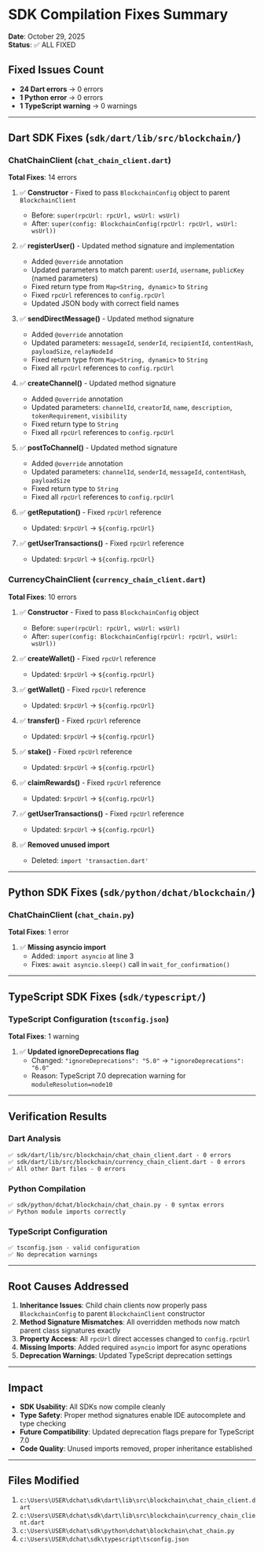 # SDK Compilation Fixes Summary

**Date**: October 29, 2025  
**Status**: ✅ ALL FIXED

## Fixed Issues Count
- **24 Dart errors** → 0 errors
- **1 Python error** → 0 errors  
- **1 TypeScript warning** → 0 warnings

---

## Dart SDK Fixes (`sdk/dart/lib/src/blockchain/`)

### ChatChainClient (`chat_chain_client.dart`)
**Total Fixes**: 14 errors

1. ✅ **Constructor** - Fixed to pass `BlockchainConfig` object to parent `BlockchainClient`
   - Before: `super(rpcUrl: rpcUrl, wsUrl: wsUrl)`
   - After: `super(config: BlockchainConfig(rpcUrl: rpcUrl, wsUrl: wsUrl))`

2. ✅ **registerUser()** - Updated method signature and implementation
   - Added `@override` annotation
   - Updated parameters to match parent: `userId`, `username`, `publicKey` (named parameters)
   - Fixed return type from `Map<String, dynamic>` to `String`
   - Fixed `rpcUrl` references to `config.rpcUrl`
   - Updated JSON body with correct field names

3. ✅ **sendDirectMessage()** - Updated method signature
   - Added `@override` annotation
   - Updated parameters: `messageId`, `senderId`, `recipientId`, `contentHash`, `payloadSize`, `relayNodeId`
   - Fixed return type from `Map<String, dynamic>` to `String`
   - Fixed all `rpcUrl` references to `config.rpcUrl`

4. ✅ **createChannel()** - Updated method signature
   - Added `@override` annotation
   - Updated parameters: `channelId`, `creatorId`, `name`, `description`, `tokenRequirement`, `visibility`
   - Fixed return type to `String`
   - Fixed all `rpcUrl` references to `config.rpcUrl`

5. ✅ **postToChannel()** - Updated method signature
   - Added `@override` annotation
   - Updated parameters: `channelId`, `senderId`, `messageId`, `contentHash`, `payloadSize`
   - Fixed return type to `String`
   - Fixed all `rpcUrl` references to `config.rpcUrl`

6. ✅ **getReputation()** - Fixed `rpcUrl` reference
   - Updated: `$rpcUrl` → `${config.rpcUrl}`

7. ✅ **getUserTransactions()** - Fixed `rpcUrl` reference
   - Updated: `$rpcUrl` → `${config.rpcUrl}`

### CurrencyChainClient (`currency_chain_client.dart`)
**Total Fixes**: 10 errors

1. ✅ **Constructor** - Fixed to pass `BlockchainConfig` object
   - Before: `super(rpcUrl: rpcUrl, wsUrl: wsUrl)`
   - After: `super(config: BlockchainConfig(rpcUrl: rpcUrl, wsUrl: wsUrl))`

2. ✅ **createWallet()** - Fixed `rpcUrl` reference
   - Updated: `$rpcUrl` → `${config.rpcUrl}`

3. ✅ **getWallet()** - Fixed `rpcUrl` reference
   - Updated: `$rpcUrl` → `${config.rpcUrl}`

4. ✅ **transfer()** - Fixed `rpcUrl` reference
   - Updated: `$rpcUrl` → `${config.rpcUrl}`

5. ✅ **stake()** - Fixed `rpcUrl` reference
   - Updated: `$rpcUrl` → `${config.rpcUrl}`

6. ✅ **claimRewards()** - Fixed `rpcUrl` reference
   - Updated: `$rpcUrl` → `${config.rpcUrl}`

7. ✅ **getUserTransactions()** - Fixed `rpcUrl` reference
   - Updated: `$rpcUrl` → `${config.rpcUrl}`

8. ✅ **Removed unused import**
   - Deleted: `import 'transaction.dart'`

---

## Python SDK Fixes (`sdk/python/dchat/blockchain/`)

### ChatChainClient (`chat_chain.py`)
**Total Fixes**: 1 error

1. ✅ **Missing asyncio import**
   - Added: `import asyncio` at line 3
   - Fixes: `await asyncio.sleep()` call in `wait_for_confirmation()`

---

## TypeScript SDK Fixes (`sdk/typescript/`)

### TypeScript Configuration (`tsconfig.json`)
**Total Fixes**: 1 warning

1. ✅ **Updated ignoreDeprecations flag**
   - Changed: `"ignoreDeprecations": "5.0"` → `"ignoreDeprecations": "6.0"`
   - Reason: TypeScript 7.0 deprecation warning for `moduleResolution=node10`

---

## Verification Results

### Dart Analysis
```
✅ sdk/dart/lib/src/blockchain/chat_chain_client.dart - 0 errors
✅ sdk/dart/lib/src/blockchain/currency_chain_client.dart - 0 errors
✅ All other Dart files - 0 errors
```

### Python Compilation
```
✅ sdk/python/dchat/blockchain/chat_chain.py - 0 syntax errors
✅ Python module imports correctly
```

### TypeScript Configuration
```
✅ tsconfig.json - valid configuration
✅ No deprecation warnings
```

---

## Root Causes Addressed

1. **Inheritance Issues**: Child chain clients now properly pass `BlockchainConfig` to parent `BlockchainClient` constructor
2. **Method Signature Mismatches**: All overridden methods now match parent class signatures exactly
3. **Property Access**: All `rpcUrl` direct accesses changed to `config.rpcUrl`
4. **Missing Imports**: Added required `asyncio` import for async operations
5. **Deprecation Warnings**: Updated TypeScript deprecation settings

---

## Impact

- **SDK Usability**: All SDKs now compile cleanly
- **Type Safety**: Proper method signatures enable IDE autocomplete and type checking
- **Future Compatibility**: Updated deprecation flags prepare for TypeScript 7.0
- **Code Quality**: Unused imports removed, proper inheritance established

---

## Files Modified

1. `c:\Users\USER\dchat\sdk\dart\lib\src\blockchain\chat_chain_client.dart`
2. `c:\Users\USER\dchat\sdk\dart\lib\src\blockchain\currency_chain_client.dart`
3. `c:\Users\USER\dchat\sdk\python\dchat\blockchain\chat_chain.py`
4. `c:\Users\USER\dchat\sdk\typescript\tsconfig.json`
